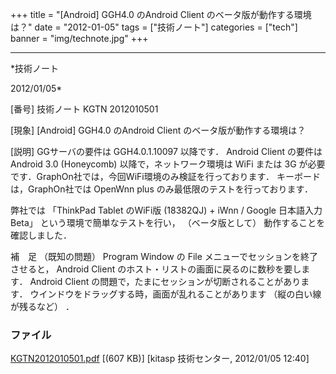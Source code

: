 ﻿+++
title = "[Android] GGH4.0 のAndroid Client のベータ版が動作する環境は？"
date = "2012-01-05"
tags = ["技術ノート"]
categories = ["tech"]
banner = "img/technote.jpg"
+++

-----------------------------------------------------------------------------------------------------------------------------

*技術ノート

2012/01/05*


[番号]
技術ノート KGTN 2012010501

[現象]
[Android] GGH4.0 のAndroid Client のベータ版が動作する環境は？

[説明]
GGサーバの要件は GGH4.0.1.10097 以降です．
Android Client の要件は Android 3.0 (Honeycomb)
以降で，ネットワーク環境は WiFi または 3G
が必要です．GraphOn社では，今回WiFi環境のみ検証を行っております．
キーボードは，GraphOn社では OpenWnn plus
のみ最低限のテストを行っております．

弊社では 「ThinkPad Tablet のWiFi版 (18382QJ) + iWnn / Google
日本語入力Beta」 という環境で簡単なテストを行い， （ベータ版として）
動作することを確認しました．

補　足 （既知の問題）
Program Window の File メニューでセッションを終了させると， Android
Client のホスト・リストの画面に戻るのに数秒を要します．
Android Client の問題で，たまにセッションが切断されることがあります．
ウインドウをドラッグする時，画面が乱れることがあります
（縦の白い線が残るなど） ．


### ファイル

 
 


[KGTN2012010501.pdf](http://techreport.kitasp.net/attachments/download/783/KGTN2012010501.pdf)
 [(607 KB)] [kitasp 技術センター, 2012/01/05
12:40]


 


 

